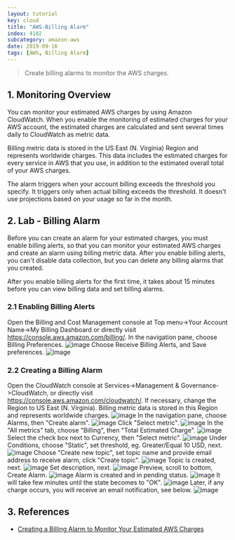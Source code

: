 ```yaml
---
layout: tutorial
key: cloud
title: "AWS-Billing Alarm"
index: 4102
subcategory: amazon-aws
date: 2019-09-16
tags: [AWS, Billing Alarm]
---
```


> Create billing alarms to monitor the AWS charges.

## 1. Monitoring Overview
You can monitor your estimated AWS charges by using Amazon CloudWatch. When you enable the monitoring of estimated charges for your AWS account, the estimated charges are calculated and sent several times daily to CloudWatch as metric data.

Billing metric data is stored in the US East (N. Virginia) Region and represents worldwide charges. This data includes the estimated charges for every service in AWS that you use, in addition to the estimated overall total of your AWS charges.

The alarm triggers when your account billing exceeds the threshold you specify. It triggers only when actual billing exceeds the threshold. It doesn't use projections based on your usage so far in the month.

## 2. Lab - Billing Alarm
Before you can create an alarm for your estimated charges, you must enable billing alerts, so that you can monitor your estimated AWS charges and create an alarm using billing metric data. After you enable billing alerts, you can't disable data collection, but you can delete any billing alarms that you created.

After you enable billing alerts for the first time, it takes about 15 minutes before you can view billing data and set billing alarms.
### 2.1 Enabling Billing Alerts
Open the Billing and Cost Management console at Top menu->Your Account Name->My Billing Dashboard or directly visit https://console.aws.amazon.com/billing/. In the navigation pane, choose Billing Preferences.
![image](/assets/images/cloud/4102/billing-dashboard.png)
Choose Receive Billing Alerts, and Save preferences.
![image](/assets/images/cloud/4102/billing-preferences.png)

### 2.2 Creating a Billing Alarm
Open the CloudWatch console at Services->Management & Governance->CloudWatch, or directly visit https://console.aws.amazon.com/cloudwatch/. If necessary, change the Region to US East (N. Virginia). Billing metric data is stored in this Region and represents worldwide charges.
![image](/assets/images/cloud/4102/cloudwatch.png)
In the navigation pane, choose Alarms, then "Create alarm".
![image](/assets/images/cloud/4102/alarms.png)
Click "Select metric".
![image](/assets/images/cloud/4102/select-metric.png)
In the "All metrics" tab, choose "Billing", then "Total Estimated Charge".
![image](/assets/images/cloud/4102/total-estimated-charge.png)
Select the check box next to Currency, then "Select metric".
![image](/assets/images/cloud/4102/estimated-charges.png)
Under Conditions, choose "Static", set threshold, eg. Greater/Equal 10 USD, next.
![image](/assets/images/cloud/4102/threshold.png)
Choose "Create new topic", set topic name and provide email address to receive alarm, click "Create topic".
![image](/assets/images/cloud/4102/create-topic.png)
Topic is created, next.
![image](/assets/images/cloud/4102/create-topic-2.png)
Set description, next.
![image](/assets/images/cloud/4102/alarm-description.png)
Preview, scroll to bottom, Create Alarm.
![image](/assets/images/cloud/4102/preview.png)
Alarm is created and in pending status.
![image](/assets/images/cloud/4102/alarm-pending.png)
It will take few minutes until the state becomes to "OK".
![image](/assets/images/cloud/4102/alarm-done.png)
Later, if any charge occurs, you will receive an email notification, see below.
![image](/assets/images/cloud/4102/bill_statement.png)

## 3. References
* [Creating a Billing Alarm to Monitor Your Estimated AWS Charges](https://docs.aws.amazon.com/AmazonCloudWatch/latest/monitoring/monitor_estimated_charges_with_cloudwatch.html)
